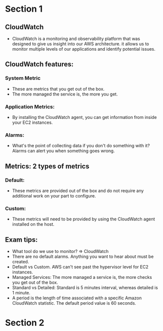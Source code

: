 # Section 1
## CloudWatch
- CloudWatch is a monitoring and observability platform that was designed to give us insight into our AWS architecture. it allows us to monitor multiple levels of our applications and identify potential issues.
## CloudWatch features:
### System Metric
- These are metrics that you get out of the box.
- The more managed the service is, the more you get.
### Application Metrics:
- By installing the CloudWatch agent, you can get information from inside your EC2 instances.
### Alarms:
- What's the point of collecting data if you don't do something with it? Alarms can alert you when something goes wrong.
## Metrics: 2 types of metrics
### Default:
- These metrics are provided out of the box and do not require any additional work on your part to configure.
### Custom:
- These metrics will need to be provided by using the CloudWatch agent installed on the host.
## Exam tips:
- What tool do we use to monitor? => CloudWatch
- There are no default alarms. Anything you want to hear about must be created.
- Default vs Custom. AWS can't see past the hypervisor level for EC2 instances.
- Managed Services: The more managed a service is, the more checks you get out of the box.
- Standard vs Detailed: Standard is 5 minutes interval, whereas detailed is 1 minute.
- A period is the length of time associated with a specific Amazon CloudWatch statistic. The default period value is 60 seconds.
# Section 2
